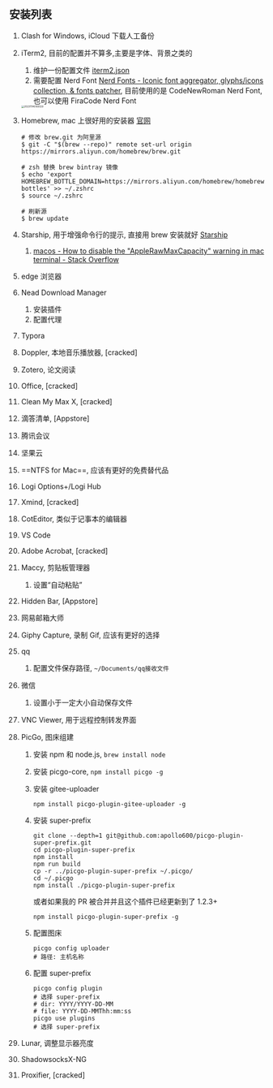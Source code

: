 ## 安装列表

1.   Clash for Windows, iCloud 下载人工备份

2.   iTerm2, 目前的配置并不算多,主要是字体、背景之类的

     1.   维护一份配置文件 [iterm2.json](./iterm2.json)
     2.   需要配置 Nerd Font [Nerd Fonts - Iconic font aggregator, glyphs/icons collection, & fonts patcher](https://www.nerdfonts.com/font-downloads), 目前使用的是 CodeNewRoman Nerd Font, 也可以使用 FiraCode Nerd Font

     <img src="https://gitee.com/sekiro_meng/images/raw/master/mac-air/202311141550191.png" alt="202311140105129" style="zoom: 33%;" />

3.   Homebrew, mac 上很好用的安装器 [官网](brew.sh)

     ```
     # 修改 brew.git 为阿里源
     $ git -C "$(brew --repo)" remote set-url origin https://mirrors.aliyun.com/homebrew/brew.git
     
     # zsh 替换 brew bintray 镜像
     $ echo 'export HOMEBREW_BOTTLE_DOMAIN=https://mirrors.aliyun.com/homebrew/homebrew-bottles' >> ~/.zshrc
     $ source ~/.zshrc
     
     # 刷新源
     $ brew update
     ```

4.   Starship, 用于增强命令行的提示, 直接用 brew 安装就好 [Starship](https://starship.rs/zh-CN/guide/#🚀-安装)

     1.   [macos - How to disable the "AppleRawMaxCapacity" warning in mac terminal - Stack Overflow](https://stackoverflow.com/questions/77222467/how-to-disable-the-applerawmaxcapacity-warning-in-mac-terminal)

5.   edge 浏览器

6.   Nead Download Manager

     1.   安装插件
     2.   配置代理

7.   Typora

8.   Doppler, 本地音乐播放器, [cracked]

9.   Zotero, 论文阅读

10.   Office, [cracked]

11.   Clean My Max X, [cracked]

12.   滴答清单, [Appstore]

13.   腾讯会议

14.   坚果云

15.   ==NTFS for Mac==, 应该有更好的免费替代品

16.   Logi Options+/Logi Hub

17.   Xmind, [cracked]

18.   CotEditor, 类似于记事本的编辑器

19.   VS Code

20.   Adobe Acrobat, [cracked]

21.   Maccy, 剪贴板管理器

      1.   设置“自动粘贴”

22.   Hidden Bar, [Appstore]

23.   网易邮箱大师

24.   Giphy Capture, 录制 Gif, 应该有更好的选择

25.   qq

      1.   配置文件保存路径, `~/Documents/qq接收文件`

26.   微信

      1.   设置小于一定大小自动保存文件

27.   VNC Viewer, 用于远程控制转发界面

28.   PicGo, 图床组建

      1.   安装 npm 和 node.js, `brew install node`

      2.   安装 picgo-core, `npm install picgo -g`

      3.   安装 gitee-uploader

           ```
           npm install picgo-plugin-gitee-uploader -g
           ```

      4.   安装 super-prefix

           ```
           git clone --depth=1 git@github.com:apollo600/picgo-plugin-super-prefix.git
           cd picgo-plugin-super-prefix
           npm install
           npm run build
           cp -r ../picgo-plugin-super-prefix ~/.picgo/
           cd ~/.picgo
           npm install ./picgo-plugin-super-prefix
           ```

           或者如果我的 PR 被合并并且这个插件已经更新到了 1.2.3+

           ```
           npm install picgo-plugin-super-prefix -g
           ```

      5.   配置图床

           ```
           picgo config uploader
           # 路径: 主机名称
           ```

      6.   配置 super-prefix

           ```
           picgo config plugin
           # 选择 super-prefix
           # dir: YYYY/YYYY-DD-MM
           # file: YYYY-DD-MMThh:mm:ss
           picgo use plugins
           # 选择 super-prefix
           ```

29.   Lunar, 调整显示器亮度

30.   ShadowsocksX-NG

31.   Proxifier, [cracked]
